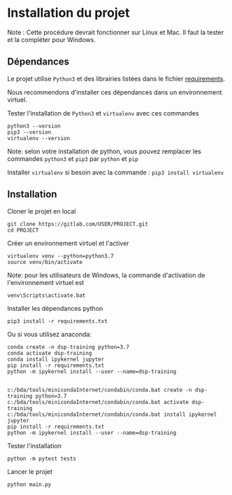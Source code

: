 # Installation du projet

Note : Cette procédure devrait fonctionner sur Linux et Mac. Il faut la tester et la compléter pour Windows.

## Dépendances

Le projet utilise `Python3` et des librairies listées dans le fichier [requirements](requirements.txt). 

Nous recommendons d'installer ces dépendances dans un environnement virtuel.

Tester l'installation de `Python3` et `virtualenv` avec ces commandes

    python3 --version
    pip3 --version
    virtualenv --version
    
Note: selon votre installation de python, vous pouvez remplacer les commandes `python3` et `pip3` par `python` et `pip`

Installer `virtualenv` si besoin avec la commande :  `pip3 install virtualenv`

## Installation 

Cloner le projet en local

    git clone https://gitlab.com/USER/PROJECT.git
    cd PROJECT

Créer un environnement virtuel et l'activer

    virtualenv venv --python=python3.7
    source venv/bin/activate

Note: pour les utilisateurs de Windows, la commande d'activation de l'environnement virtuel est
    
    venv\Scripts\activate.bat

Installer les dépendances python 

    pip3 install -r requirements.txt

Ou si vous utilisez anaconda:

    conda create -n dsp-training python=3.7
    conda activate dsp-training
    conda install ipykernel jupyter
    pip install -r requirements.txt
    python -m ipykernel install --user --name=dsp-training


    c:/bda/tools/minicondaInternet/condabin/conda.bat create -n dsp-training python=3.7
    c:/bda/tools/minicondaInternet/condabin/conda.bat activate dsp-training
    c:/bda/tools/minicondaInternet/condabin/conda.bat install ipykernel jupyter
    pip install -r requirements.txt
    python -m ipykernel install --user --name=dsp-training



Tester l'installation

    python -m pytest tests

Lancer le projet

    python main.py
